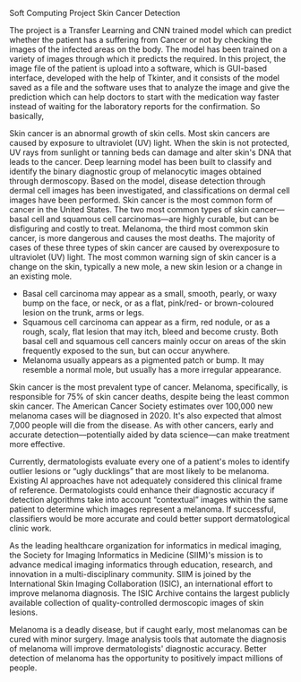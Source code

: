 Soft Computing Project Skin Cancer Detection

The project is a Transfer Learning and CNN trained model which can predict whether the patient has a suffering from Cancer or not by checking the images of the infected areas on the body. The model has been trained on a variety of images through which it predicts the required. In this project, the image file of the patient is upload into a software, which is GUI-based interface, developed with the help of Tkinter, and it consists of the model saved as a file and the software uses that to analyze the image and give the prediction which can help doctors to start with the medication way faster instead of waiting for the laboratory reports for the confirmation. So basically,

Skin cancer is an abnormal growth of skin cells. Most skin cancers are caused by exposure to ultraviolet (UV) light. When the skin is not protected, UV rays from sunlight or tanning beds can damage and alter skin's DNA that leads to the cancer.
Deep learning model has been built to classify and identify the binary diagnostic group of melanocytic images obtained through dermoscopy.
Based on the model, disease detection through dermal cell images has been investigated, and classifications on dermal cell images have been performed.
Skin cancer is the most common form of cancer in the United States. The two most common types of skin cancer—basal cell and squamous cell carcinomas—are highly curable, but can be disfiguring and costly to treat. Melanoma, the third most common skin cancer, is more dangerous and causes the most deaths. The majority of cases of these three types of skin cancer are caused by overexposure to ultraviolet (UV) light. The most common warning sign of skin cancer is a change on the skin, typically a new mole, a new skin lesion or a change in an existing mole.
* Basal cell carcinoma may appear as a small, smooth, pearly, or waxy bump on the face, or neck, or as a flat, pink/red- or brown-coloured lesion on the trunk, arms or legs.
* Squamous cell carcinoma can appear as a firm, red nodule, or as a rough, scaly, flat lesion that may itch, bleed and become crusty. Both basal cell and squamous cell cancers mainly occur on areas of the skin frequently exposed to the sun, but can occur anywhere.
* Melanoma usually appears as a pigmented patch or bump. It may resemble a normal mole, but usually has a more irregular appearance.

Skin cancer is the most prevalent type of cancer. Melanoma, specifically, is responsible for 75% of skin cancer deaths, despite being the least common skin cancer. The American Cancer Society estimates over 100,000 new melanoma cases will be diagnosed in 2020. It's also expected that almost 7,000 people will die from the disease. As with other cancers, early and accurate detection—potentially aided by data science—can make treatment more effective.

Currently, dermatologists evaluate every one of a patient's moles to identify outlier lesions or “ugly ducklings” that are most likely to be melanoma. Existing AI approaches have not adequately considered this clinical frame of reference. Dermatologists could enhance their diagnostic accuracy if detection algorithms take into account “contextual” images within the same patient to determine which images represent a melanoma. If successful, classifiers would be more accurate and could better support dermatological clinic work.

As the leading healthcare organization for informatics in medical imaging, the Society for Imaging Informatics in Medicine (SIIM)'s mission is to advance medical imaging informatics through education, research, and innovation in a multi-disciplinary community. SIIM is joined by the International Skin Imaging Collaboration (ISIC), an international effort to improve melanoma diagnosis. The ISIC Archive contains the largest publicly available collection of quality-controlled dermoscopic images of skin lesions.

Melanoma is a deadly disease, but if caught early, most melanomas can be cured with minor surgery. Image analysis tools that automate the diagnosis of melanoma will improve dermatologists' diagnostic accuracy. Better detection of melanoma has the opportunity to positively impact millions of people.
